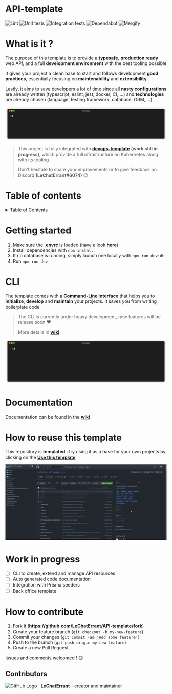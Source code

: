 # API-template
![Lint](https://github.com/LeChatErrant/API-template/workflows/Lint/badge.svg)
![Unit tests](https://github.com/LeChatErrant/API-template/workflows/Unit%20tests/badge.svg)
![Integration tests](https://github.com/LeChatErrant/API-template/workflows/Integration%20tests/badge.svg)
![Dependabot](https://badgen.net/dependabot/LeChatErrant/API-template?icon=dependabot)
![Mergify](https://img.shields.io/endpoint.svg?url=https://gh.mergify.io/badges/LeChatErrant/API-template)

# What is it ?

The purpose of this template is to provide a **typesafe**, **production ready** web API, and a full **development environment** with the best tooling possible

It gives your project a clean base to start and follows development **good practices**, essentially focusing on **maintenability** and **extensibility**

Lastly, it aims to save developers a lot of time since all **nasty configurations** are already written (typescript, eslint, jest, docker, CI, ...) and **technologies** are already chosen (language, testing framework, database, ORM, ...)

![Deployment example](https://github.com/LeChatErrant/API-template/blob/master/.github/assets/deployment.gif)

> This project is fully integrated with **[devops-template](https://github.com/LeChatErrant/devops-template)** **(work still in progress)**, which provide a full infrastructure on Kubernetes along with its tooling
>
> Don't hesitate to share your improvements or to give feedback on Discord **(LeChatErrant#6074)** :wink:

# Table of contents

<!-- START doctoc generated TOC please keep comment here to allow auto update -->
<!-- DON'T EDIT THIS SECTION, INSTEAD RE-RUN doctoc TO UPDATE -->
<details>
<summary>Table of Contents</summary>

- [Getting started](#getting-started)
- [CLI](#cli)
- [Documentation](#documentation)
- [How to reuse this template](#how-to-reuse-this-template)
- [Work in progress](#work-in-progress)
- [How to contribute](#how-to-contribute)
  - [Contributors](#contributors)

</details>
<!-- END doctoc generated TOC please keep comment here to allow auto update -->

# Getting started

1. Make sure the **[.envrc](/.envrc)** is loaded (have a look **[here](https://github.com/LeChatErrant/API-template/wiki/Getting-started#Configuration)**)
2. Install dependencies with `npm install`
3. If no database is running, simply launch one locally with `npm run dev:db`
4. Run `npm run dev`

# CLI

The template comes with a **[Command-Line Interface](https://github.com/LeChatErrant/templated-project-cli)** that helps you to **initialize**, **develop** and **maintain** your projects. It saves you from writing boilerplate code 

> The CLI is currently under heavy development, new features will be release soon ❤️
> 
> More details in **[wiki](https://github.com/LeChatErrant/API-template/wiki/CLI)**

![CLI - Generate](.github/assets/cli-generate.gif)

# Documentation

Documentation can be found in the **[wiki](https://github.com/LeChatErrant/API-template/wiki)**

# How to reuse this template

This repository is **templated** : try using it as a base for your own projects by clicking on the **[Use this template](https://github.com/LeChatErrant/API-template/generate)**

![Template](/.github/assets/template.gif)

# Work in progress

 - [ ] CLI to create, extend and manage API resources
 - [ ] Auto generated code documentation
 - [ ] Integration with Prisma seeders
 - [ ] Back office template

# How to contribute

1. Fork it (**<https://github.com/LeChatErrant/API-template/fork>**)
2. Create your feature branch (`git checkout -b my-new-feature`)
3. Commit your changes (`git commit -am 'Add some feature'`)
4. Push to the branch (`git push origin my-new-feature`)
5. Create a new Pull Request

Issues and comments welcomed ! :wink:

## Contributors

![GitHub Logo](https://github.com/LeChatErrant.png?size=30) &nbsp; **[LeChatErrant](https://github.com/LeChatErrant)** - creator and maintainer
